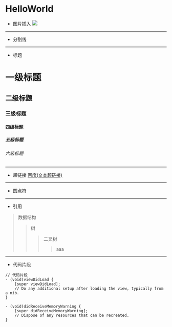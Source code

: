 # HelloWorld

* 图片插入
![](https://camo.githubusercontent.com/1560be050811ab73457e90aee62cd1cd257c7fb9/68747470733a2f2f7261772e6769746875622e636f6d2f41464e6574776f726b696e672f41464e6574776f726b696e672f6173736574732f61666e6574776f726b696e672d6c6f676f2e706e67)
---

* 分割线
---

* 标题
# 一级标题
## 二级标题
### 三级标题
#### 四级标题
##### 五级标题
###### 六级标题
---

* 超链接
        [百度(文本超链接)](http://www.baidu.com "悬停显示")
---

* 圆点符
---

* 引用
> 数据结构
>> 树
>>> 二叉树
>>>> aaa

---

* 代码片段
```objc
// 代码片段
- (void)viewDidLoad {
    [super viewDidLoad];
    // Do any additional setup after loading the view, typically from a nib.
}

- (void)didReceiveMemoryWarning {
    [super didReceiveMemoryWarning];
    // Dispose of any resources that can be recreated.
}
```
